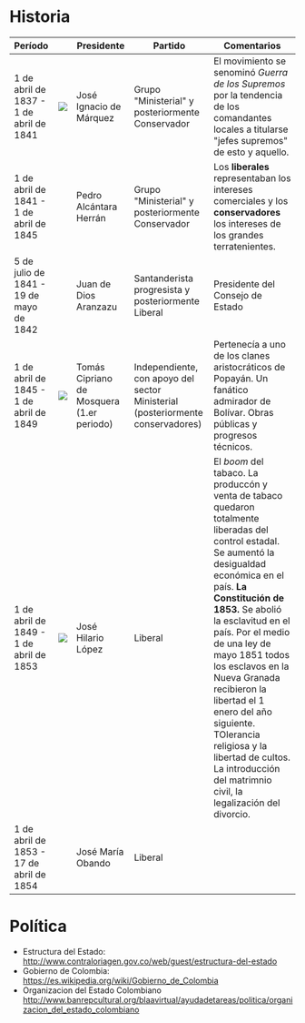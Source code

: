 # Historia

| Período | | Presidente | Partido | Comentarios |
|:---|---|---|---|---|
| 1 de abril de 1837 - 1 de abril de 1841 | ![](https://upload.wikimedia.org/wikipedia/commons/e/e7/Jos%C3%A9_Ignacio_de_M%C3%A1rquez_1.jpg) | José Ignacio de Márquez | Grupo "Ministerial" y posteriormente Conservador | El movimiento se senominó *Guerra de los Supremos* por la tendencia de los comandantes locales a titularse "jefes supremos" de esto y aquello. |
|  1 de abril de 1841 - 1 de abril de 1845 | | Pedro Alcántara Herrán | Grupo "Ministerial" y posteriormente Conservador | Los **liberales** representaban los intereses comerciales y los **conservadores** los intereses de los grandes terratenientes. |
| 5 de julio de 1841 - 19 de mayo de 1842	| | Juan de Dios Aranzazu	| Santanderista progresista y posteriormente Liberal |	Presidente del Consejo de Estado |
| 1 de abril de 1845 - 1 de abril de 1849	| ![](https://upload.wikimedia.org/wikipedia/commons/a/ac/Portrait_of_Tom%C3%A1s_Cipriano_de_Mosquera.jpg) |	Tomás Cipriano de Mosquera (1.er periodo)	| Independiente, con apoyo del sector Ministerial (posteriormente conservadores) | Pertenecía a uno de los clanes aristocráticos de Popayán. Un fanático admirador de Bolívar. Obras públicas y progresos técnicos. |
| 1 de abril de 1849 - 1 de abril de 1853	| ![](https://upload.wikimedia.org/wikipedia/commons/c/c8/General_Jos%C3%A9_Hilario_L%C3%B3pez.jpg)	| José Hilario López	| Liberal | El *boom* del tabaco. La produccón y venta de tabaco quedaron totalmente liberadas del control estadal. Se aumentó la desigualdad económica en el país. **La Constitución de 1853.** Se abolió la esclavitud en el país. Por el medio de una ley de mayo 1851 todos los esclavos en la Nueva Granada recibieron la libertad el 1 enero del año siguiente. TOlerancia religiosa y la libertad de cultos. La introducción del matrimnio civil, la legalización del divorcio. |
|1 de abril de 1853 - 17 de abril de 1854	| | José María Obando	| Liberal ||

# Política

* Estructura del Estado: http://www.contraloriagen.gov.co/web/guest/estructura-del-estado
* Gobierno de Colombia: https://es.wikipedia.org/wiki/Gobierno_de_Colombia
* Organizacion del Estado Colombiano http://www.banrepcultural.org/blaavirtual/ayudadetareas/politica/organizacion_del_estado_colombiano
